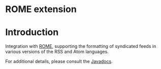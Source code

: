 ROME extension
==============

Introduction
============

Integration with
[ROME](https://rome.dev.java.net/),
supporting the formatting of syndicated feeds in various versions of the
RSS and Atom languages.

For additional details, please consult the
[Javadocs](javadocs://jse/ext/org/restlet/ext/rome/package-summary.html).

